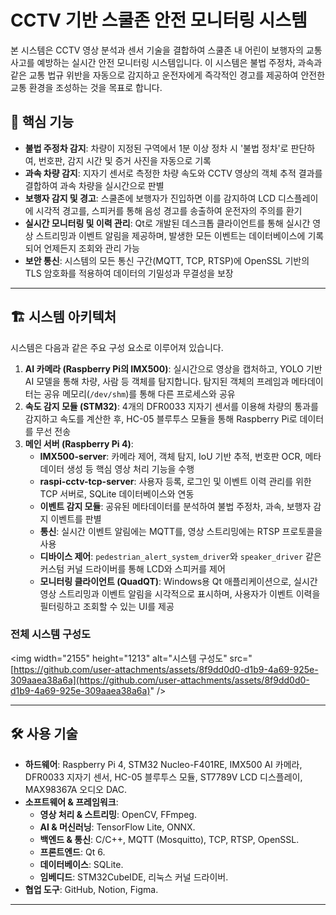 # CCTV 기반 스쿨존 안전 모니터링 시스템

본 시스템은 CCTV 영상 분석과 센서 기술을 결합하여 스쿨존 내 어린이 보행자의 교통사고를 예방하는 실시간 안전 모니터링 시스템입니다. 이 시스템은 불법 주정차, 과속과 같은 교통 법규 위반을 자동으로 감지하고 운전자에게 즉각적인 경고를 제공하여 안전한 교통 환경을 조성하는 것을 목표로 합니다.

## 🌟 핵심 기능

  * **불법 주정차 감지**: 차량이 지정된 구역에서 1분 이상 정차 시 '불법 정차'로 판단하여, 번호판, 감지 시간 및 증거 사진을 자동으로 기록
  * **과속 차량 감지**: 지자기 센서로 측정한 차량 속도와 CCTV 영상의 객체 추적 결과를 결합하여 과속 차량을 실시간으로 판별
  * **보행자 감지 및 경고**: 스쿨존에 보행자가 진입하면 이를 감지하여 LCD 디스플레이에 시각적 경고를, 스피커를 통해 음성 경고를 송출하여 운전자의 주의를 환기
  * **실시간 모니터링 및 이력 관리**: Qt로 개발된 데스크톱 클라이언트를 통해 실시간 영상 스트리밍과 이벤트 알림을 제공하며, 발생한 모든 이벤트는 데이터베이스에 기록되어 언제든지 조회와 관리 가능
  * **보안 통신**: 시스템의 모든 통신 구간(MQTT, TCP, RTSP)에 OpenSSL 기반의 TLS 암호화를 적용하여 데이터의 기밀성과 무결성을 보장

-----

## 🏗️ 시스템 아키텍처

시스템은 다음과 같은 주요 구성 요소로 이루어져 있습니다.

1.  **AI 카메라 (Raspberry Pi의 IMX500)**: 실시간으로 영상을 캡처하고, YOLO 기반 AI 모델을 통해 차량, 사람 등 객체를 탐지합니다. 탐지된 객체의 프레임과 메타데이터는 공유 메모리(`/dev/shm`)를 통해 다른 프로세스와 공유
2.  **속도 감지 모듈 (STM32)**: 4개의 DFR0033 지자기 센서를 이용해 차량의 통과를 감지하고 속도를 계산한 후, HC-05 블루투스 모듈을 통해 Raspberry Pi로 데이터를 무선 전송
3.  **메인 서버 (Raspberry Pi 4)**:
      * **IMX500-server**: 카메라 제어, 객체 탐지, IoU 기반 추적, 번호판 OCR, 메타데이터 생성 등 핵심 영상 처리 기능을 수행
      * **raspi-cctv-tcp-server**: 사용자 등록, 로그인 및 이벤트 이력 관리를 위한 TCP 서버로, SQLite 데이터베이스와 연동
      * **이벤트 감지 모듈**: 공유된 메타데이터를 분석하여 불법 주정차, 과속, 보행자 감지 이벤트를 판별
      * **통신**: 실시간 이벤트 알림에는 MQTT를, 영상 스트리밍에는 RTSP 프로토콜을 사용
      * **디바이스 제어**: `pedestrian_alert_system_driver`와 `speaker_driver` 같은 커스텀 커널 드라이버를 통해 LCD와 스피커를 제어
      * **모니터링 클라이언트 (QuadQT)**: Windows용 Qt 애플리케이션으로, 실시간 영상 스트리밍과 이벤트 알림을 시각적으로 표시하며, 사용자가 이벤트 이력을 필터링하고 조회할 수 있는 UI를 제공


### 전체 시스템 구성도

\<img width="2155" height="1213" alt="시스템 구성도" src="[https://github.com/user-attachments/assets/8f9dd0d0-d1b9-4a69-925e-309aaea38a6a](https://github.com/user-attachments/assets/8f9dd0d0-d1b9-4a69-925e-309aaea38a6a)" /\>

-----

## 🛠️ 사용 기술

  * **하드웨어**: Raspberry Pi 4, STM32 Nucleo-F401RE, IMX500 AI 카메라, DFR0033 지자기 센서, HC-05 블루투스 모듈, ST7789V LCD 디스플레이, MAX98367A 오디오 DAC.
  * **소프트웨어 & 프레임워크**:
      * **영상 처리 & 스트리밍**: OpenCV, FFmpeg.
      * **AI & 머신러닝**: TensorFlow Lite, ONNX.
      * **백엔드 & 통신**: C/C++, MQTT (Mosquitto), TCP, RTSP, OpenSSL.
      * **프론트엔드**: Qt 6.
      * **데이터베이스**: SQLite.
      * **임베디드**: STM32CubeIDE, 리눅스 커널 드라이버.
  * **협업 도구**: GitHub, Notion, Figma.
-----



